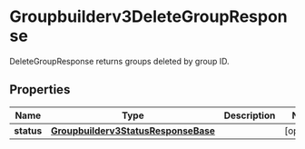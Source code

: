 

# Groupbuilderv3DeleteGroupResponse

DeleteGroupResponse returns groups deleted by group ID.

## Properties

| Name | Type | Description | Notes |
|------------ | ------------- | ------------- | -------------|
|**status** | [**Groupbuilderv3StatusResponseBase**](Groupbuilderv3StatusResponseBase.md) |  |  [optional] |



